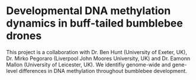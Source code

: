 # Developmental DNA methylation dynamics in buff-tailed bumblebee drones

This project is a collaboration with Dr. Ben Hunt (University of Exeter, UK), Dr. Mirko Pegoraro (Liverpool John Moores University, UK) and Dr. Eamonn Mallon (University of Leicester, UK). We identifiy genome-wide and gene-level differences in DNA methylation throughout bumblebee development.